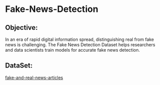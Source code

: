 # Fake-News-Detection

## Objective:
In an era of rapid digital information spread, distinguishing real from fake news is challenging. The Fake News Detection Dataset helps researchers and data scientists train models for accurate fake news detection.

## DataSet:
[fake-and-real-news-articles](https://www.kaggle.com/datasets/anjalidharmik92/fake-and-real-news-articles)




